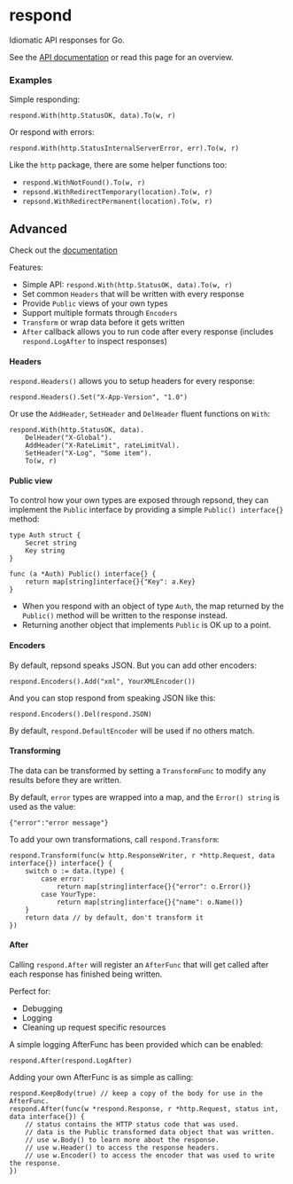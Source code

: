 # respond
Idiomatic API responses for Go.

See the [API documentation](http://godoc.org/github.com/matryer/respond) or read this page for an overview.

### Examples

Simple responding:

```
respond.With(http.StatusOK, data).To(w, r)
```

Or respond with errors:

```
respond.With(http.StatusInternalServerError, err).To(w, r)
```

Like the `http` package, there are some helper functions too:

  * `respond.WithNotFound().To(w, r)`
  * `repsond.WithRedirectTemporary(location).To(w, r)`
  * `repsond.WithRedirectPermanent(location).To(w, r)`

## Advanced

Check out the [documentation](http://godoc.org/github.com/matryer/respond)

Features:

  * Simple API: `respond.With(http.StatusOK, data).To(w, r)`
  * Set common `Headers` that will be written with every response
  * Provide `Public` views of your own types
  * Support multiple formats through `Encoders`
  * `Transform` or wrap data before it gets written
  * `After` callback allows you to run code after every response (includes `respond.LogAfter` to inspect responses)

#### Headers

`respond.Headers()` allows you to setup headers for every response:

```
respond.Headers().Set("X-App-Version", "1.0")
```

Or use the `AddHeader`, `SetHeader` and `DelHeader` fluent functions on `With`:

```
respond.With(http.StatusOK, data).
	DelHeader("X-Global").
	AddHeader("X-RateLimit", rateLimitVal).
	SetHeader("X-Log", "Some item").
	To(w, r)
```

#### Public view

To control how your own types are exposed through repsond, they can implement the `Public` interface by providing a simple `Public() interface{}` method:

```
type Auth struct {
	Secret string
	Key string
}

func (a *Auth) Public() interface{} {
	return map[string]interface{}{"Key": a.Key}
}
```

  * When you respond with an object of type `Auth`, the map returned by the `Public()` method will be written to the response instead.
  * Returning another object that implements `Public` is OK up to a point. 

#### Encoders

By default, repsond speaks JSON. But you can add other encoders:

```
respond.Encoders().Add("xml", YourXMLEncoder())
```

And you can stop respond from speaking JSON like this:

```
respond.Encoders().Del(respond.JSON)
```

By default, `respond.DefaultEncoder` will be used if no others match.


#### Transforming

The data can be transformed by setting a `TransformFunc` to modify any results before they are written.

By default, `error` types are wrapped into a map, and the `Error() string` is used as the value:

```
{"error":"error message"}
```

To add your own transformations, call `respond.Transform`:

```
respond.Transform(func(w http.ResponseWriter, r *http.Request, data interface{}) interface{} {
	switch o := data.(type) {
		case error:
			return map[string]interface{}{"error": o.Error()}
		case YourType:
			return map[string]interface{}{"name": o.Name()}
	}
	return data // by default, don't transform it
})
```

#### After

Calling `respond.After` will register an `AfterFunc` that will get called after each response has finished being written.

Perfect for:

  * Debugging
  * Logging
  * Cleaning up request specific resources

A simple logging AfterFunc has been provided which can be enabled:

```
respond.After(respond.LogAfter)
```

Adding your own AfterFunc is as simple as calling:

```
respond.KeepBody(true) // keep a copy of the body for use in the AfterFunc.
respond.After(func(w *respond.Response, r *http.Request, status int, data interface{}) {
	// status contains the HTTP status code that was used.
	// data is the Public transformed data object that was written.
	// use w.Body() to learn more about the response.
	// use w.Header() to access the response headers.
	// use w.Encoder() to access the encoder that was used to write the response.
})
```
